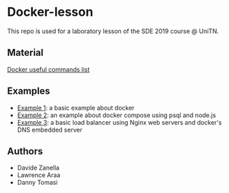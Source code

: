 # Docker-lesson

This repo is used for a laboratory lesson of the SDE 2019 course @ UniTN.

## Material
[Docker useful commands list](docker-commands.md)

## Examples
* [Example 1](Example_1/README.md): a basic example about docker
* [Example 2](Example_2/README.md): an example about docker compose using psql and node.js
* [Example 3](Example_3/README.md): a basic load balancer using Nginx web servers and docker's DNS embedded server


## Authors
* Davide Zanella
* Lawrence Araa
* Danny Tomasi
